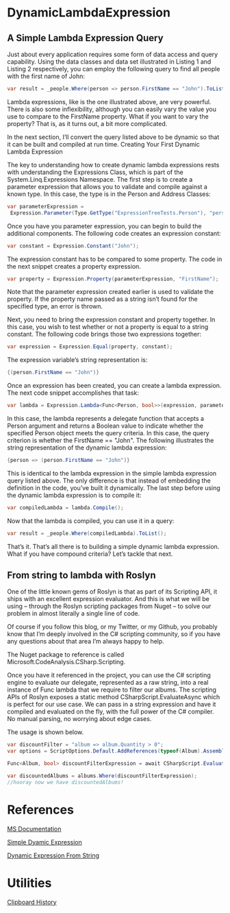 # DynamicLambdaExpression

## A Simple Lambda Expression Query

Just about every application requires some form of data access and query capability. Using the data classes and data set illustrated in Listing 1 and Listing 2 respectively, you can employ the following query to find all people with the first name of John:

``` c#
var result = _people.Where(person => person.FirstName == "John").ToList();
```
Lambda expressions, like is the one illustrated above, are very powerful. There is also some inflexibility, although you can easily vary the value you use to compare to the FirstName property. What if you want to vary the property? That is, as it turns out, a bit more complicated.

In the next section, I’ll convert the query listed above to be dynamic so that it can be built and compiled at run time.
Creating Your First Dynamic Lambda Expression

The key to understanding how to create dynamic lambda expressions rests with understanding the Expressions Class, which is part of the System.Linq.Expressions Namespace. The first step is to create a parameter expression that allows you to validate and compile against a known type. In this case, the type is in the Person and Address Classes:

``` c#
var parameterExpression =
 Expression.Parameter(Type.GetType("ExpressionTreeTests.Person"), "person");
```

Once you have you parameter expression, you can begin to build the additional components. The following code creates an expression constant:

``` c#
var constant = Expression.Constant("John");
```

The expression constant has to be compared to some property. The code in the next snippet creates a property expression.

``` c#
var property = Expression.Property(parameterExpression, "FirstName");
```

Note that the parameter expression created earlier is used to validate the property. If the property name passed as a string isn’t found for the specified type, an error is thrown.

Next, you need to bring the expression constant and property together. In this case, you wish to test whether or not a property is equal to a string constant. The following code brings those two expressions together:

``` c#
var expression = Expression.Equal(property, constant);
```

The expression variable’s string representation is:

``` c#
{(person.FirstName == "John")}
```

Once an expression has been created, you can create a lambda expression. The next code snippet accomplishes that task:

``` c#
var lambda = Expression.Lambda<Func<Person, bool>>(expression, parameterExpression);
```

In this case, the lambda represents a delegate function that accepts a Person argument and returns a Boolean value to indicate whether the specified Person object meets the query criteria. In this case, the query criterion is whether the FirstName == "John". The following illustrates the string representation of the dynamic lambda expression:

``` c#
{person => (person.FirstName == "John")}
```

This is identical to the lambda expression in the simple lambda expression query listed above. The only difference is that instead of embedding the definition in the code, you’ve built it dynamically. The last step before using the dynamic lambda expression is to compile it:

``` c#
var compiledLambda = lambda.Compile();
```

Now that the lambda is compiled, you can use it in a query:

``` c#
var result = _people.Where(compiledLambda).ToList();
```

That’s it. That’s all there is to building a simple dynamic lambda expression. What if you have compound criteria? Let’s tackle that next. 

## From string to lambda with Roslyn

One of the little known gems of Roslyn is that as part of its Scripting API, it ships with an excellent expression evaluator. And this is what we will be using – through the Roslyn scripting packages from Nuget – to solve our problem in almost literally a single line of code.

Of course if you follow this blog, or my Twitter, or my Github, you probably know that I’m deeply involved in the C# scripting community, so if you have any questions about that area I’m always happy to help.

The Nuget package to reference is called Microsoft.CodeAnalysis.CSharp.Scripting.

Once you have it referenced in the project, you can use the C# scripting engine to evaluate our delegate, represented as a raw string, into a real instance of Func lambda that we require to filter our albums. The scripting APIs of Roslyn exposes a static method CSharpScript.EvaluateAsync which is perfect for our use case. We can pass in a string expression and have it compiled and evaluated on the fly, with the full power of the C# compiler. No manual parsing, no worrying about edge cases.

The usage is shown below.

``` c#
var discountFilter = "album => album.Quantity > 0";
var options = ScriptOptions.Default.AddReferences(typeof(Album).Assembly);

Func<Album, bool> discountFilterExpression = await CSharpScript.EvaluateAsync<Func<Album, bool>>(discountFilter, options);

var discountedAlbums = albums.Where(discountFilterExpression);
//hooray now we have discountedAlbums!
```

# References

[MS Documentation](https://docs.microsoft.com/it-it/dotnet/csharp/programming-guide/concepts/expression-trees/how-to-use-expression-trees-to-build-dynamic-queries)

[Simple Dyamic Expression](https://www.codemag.com/article/1607041/Simplest-Thing-Possible-Dynamic-Lambda-Expressions)

[Dynamic Expression From String](https://www.strathweb.com/2018/01/easy-way-to-create-a-c-lambda-expression-from-a-string-with-roslyn/)

# Utilities

[Clipboard History](https://dailydotnettips.com/view-clipboard-ring-history-in-visual-studio-2019/)
